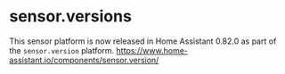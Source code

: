# sensor.versions

This sensor platform is now released in Home Assistant 0.82.0 as part of the `sensor.version` platform.
<https://www.home-assistant.io/components/sensor.version/>
